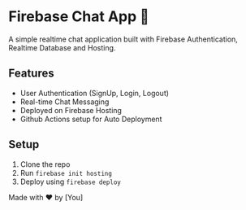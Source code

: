 # Firebase Chat App 🚀
A simple realtime chat application built with Firebase Authentication, Realtime Database and Hosting.

## Features
- User Authentication (SignUp, Login, Logout)
- Real-time Chat Messaging
- Deployed on Firebase Hosting
- Github Actions setup for Auto Deployment

## Setup
1. Clone the repo
2. Run `firebase init hosting`
3. Deploy using `firebase deploy`

Made with ❤️ by [You]